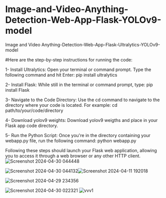 # Image-and-Video-Anything-Detection-Web-App-Flask-YOLOv9-model
Image and Video Anything-Detection-Web-App-Flask-Ultralytics-YOLOv9-model

#Here are the step-by-step instructions for running the code:

1- Install Ultralytics:
Open your terminal or command prompt. Type the following command and hit Enter: pip install ultralytics

2- Install Flask:
While still in the terminal or command prompt, type: pip install Flask

3- Navigate to the Code Directory:
Use the cd command to navigate to the directory where your code is located. For example: cd path/to/your/code/directory

4- Download yolov9 weights:
Download yolov9 weigths and place in your Flask app code directory.

5- Run the Python Script:
Once you're in the directory containing your webapp.py file, run the following command: python webapp.py

Following these steps should launch your Flask web application, allowing you to access it through a web browser or any other HTTP client.![Screenshot 2024-04-30 044448](https://github.com/Montu-AI-34i/Image-and-Video-Anything-Detection-Web-App-Flask-YOLOv9-model/assets/142039686/d5b673fe-c406-4628-aac6-62accf64859f)

![Screenshot 2024-04-30 044132](https://github.com/Montu-AI-34i/Image-and-Video-Anything-Detection-Web-App-Flask-YOLOv9-model/assets/142039686/8293fc70-0625-42d6-bd40-ae5f65fc4723)![Screenshot 2024-04-11 192018](https://github.com/Montu-AI-34i/Image-and-Video-Anything-Detection-Web-App-Flask-YOLOv9-model/assets/142039686/316d8886-315d-45f5-81fd-bb46179605ae)

![Screenshot 2024-04-29 234356](https://github.com/Montu-AI-34i/Image-and-Video-Anything-Detection-Web-App-Flask-YOLOv9-model/assets/142039686/ba60b826-bbcc-4acb-90f7-b5872419bf30)

![Screenshot 2024-04-30 022321](https://github.com/Montu-AI-34i/Image-and-Video-Anything-Detection-Web-App-Flask-YOLOv9-model/assets/142039686/b8f65677-fc66-4c4a-a330-dc811734ad96)
![vvv1](https://github.com/Montu-AI-34i/Image-and-Video-Anything-Detection-Web-App-Flask-YOLOv9-model/assets/142039686/6bfc4b7b-4a85-4d4a-8a25-8af797c70825)
